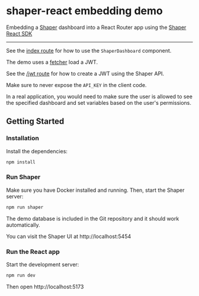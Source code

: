 # shaper-react embedding demo

Embedding a [Shaper](https://taleshape.com) dashboard into a React Router app using the [Shaper React SDK](https://github.com/taleshape-com/shaper-react)

---

See the [index route](./app/routes/index.tsx) for how to use the `ShaperDashboard` component.

The demo uses a [fetcher](https://reactrouter.com/how-to/fetchers) load a JWT.

See the [/jwt route](./app/routes/jwt.tsx) for how to create a JWT using the Shaper API.

Make sure to never expose the `API_KEY` in the client code.

In a real application, you would need to make sure the user is allowed to see the specified dashboard and set variables based on the user's permissions.


## Getting Started

### Installation

Install the dependencies:

```bash
npm install
```

### Run Shaper

Make sure you have Docker installed and running. Then, start the Shaper server:

```bash
npm run shaper
```

The demo database is included in the Git repository and it should work automatically.

You can visit the Shaper UI at http://localhost:5454


### Run the React app

Start the development server:

```bash
npm run dev
```

Then open http://localhost:5173


